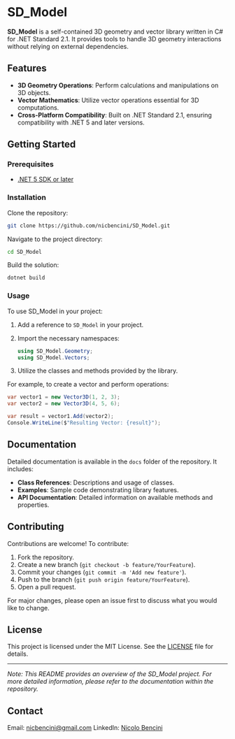 # SD_Model

**SD_Model** is a self-contained 3D geometry and vector library written in C# for .NET Standard 2.1. It provides tools to handle 3D geometry interactions without relying on external dependencies.

## Features

- **3D Geometry Operations**: Perform calculations and manipulations on 3D objects.
- **Vector Mathematics**: Utilize vector operations essential for 3D computations.
- **Cross-Platform Compatibility**: Built on .NET Standard 2.1, ensuring compatibility with .NET 5 and later versions.

## Getting Started

### Prerequisites

- [.NET 5 SDK or later](https://dotnet.microsoft.com/download/dotnet/5.0)

### Installation

Clone the repository:

```bash
git clone https://github.com/nicbencini/SD_Model.git
```

Navigate to the project directory:

```bash
cd SD_Model
```

Build the solution:

```bash
dotnet build
```

### Usage

To use SD_Model in your project:

1. Add a reference to `SD_Model` in your project.
2. Import the necessary namespaces:
   
   ```csharp
   using SD_Model.Geometry;
   using SD_Model.Vectors;
   ```

3. Utilize the classes and methods provided by the library.

For example, to create a vector and perform operations:

```csharp
var vector1 = new Vector3D(1, 2, 3);
var vector2 = new Vector3D(4, 5, 6);

var result = vector1.Add(vector2);
Console.WriteLine($"Resulting Vector: {result}");
```

## Documentation

Detailed documentation is available in the `docs` folder of the repository. It includes:

- **Class References**: Descriptions and usage of classes.
- **Examples**: Sample code demonstrating library features.
- **API Documentation**: Detailed information on available methods and properties.

## Contributing

Contributions are welcome! To contribute:

1. Fork the repository.
2. Create a new branch (`git checkout -b feature/YourFeature`).
3. Commit your changes (`git commit -m 'Add new feature'`).
4. Push to the branch (`git push origin feature/YourFeature`).
5. Open a pull request.

For major changes, please open an issue first to discuss what you would like to change.

## License

This project is licensed under the MIT License. See the [LICENSE](LICENSE) file for details.

---

*Note: This README provides an overview of the SD_Model project. For more detailed information, please refer to the documentation within the repository.*

## Contact
Email: nicbencini@gmail.com
LinkedIn: [Nicolo Bencini](https://www.linkedin.com/in/nicolo-bencini/)


